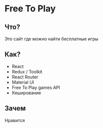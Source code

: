 # Free To Play

## Что?

Это сайт где можно найти бесплатные игры

## Как?

- React
- Redux / Toolkit
- React Router
- Material UI
- Free To Play games API
- Кеширование

## Зачем

Нравится
